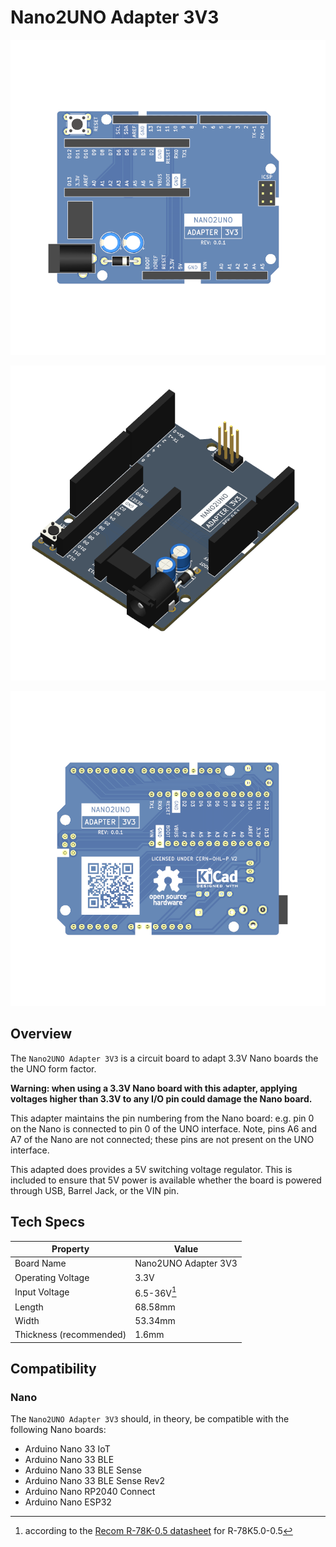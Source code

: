 # Nano2UNO Adapter 3V3

![Nano2UNO Adapter 3V3 Top View](https://github.com/CMB27/Nano2UNO-Adapter-3V3/blob/main/extras/Nano2UNO-Adapter-3V3-Top-View.png)

![Nano2UNO Adapter 3V3 Angled View](https://github.com/CMB27/Nano2UNO-Adapter-3V3/blob/main/extras/Nano2UNO-Adapter-3V3-Angled-View.png)

![Nano2UNO Adapter 3V3 Bottom View](https://github.com/CMB27/Nano2UNO-Adapter-3V3/blob/main/extras/Nano2UNO-Adapter-3V3-Bottom-View.png)

## Overview
The `Nano2UNO Adapter 3V3` is a circuit board to adapt 3.3V Nano boards the the UNO form factor.

__Warning: when using a 3.3V Nano board with this adapter, applying voltages higher than 3.3V to any I/O pin could damage the Nano board.__

This adapter maintains the pin numbering from the Nano board: e.g. pin 0 on the Nano is connected to pin 0 of the UNO interface.
Note, pins A6 and A7 of the Nano are not connected; these pins are not present on the UNO interface.

This adapted does provides a 5V switching voltage regulator.
This is included to ensure that 5V power is available whether the board is powered through USB, Barrel Jack, or the VIN pin.

## Tech Specs

| Property          | Value                |
|-------------------|----------------------|
| Board Name        | Nano2UNO Adapter 3V3 |
| Operating Voltage | 3.3V                 |
| Input Voltage     | 6.5-36V[^1]          |
| Length            | 68.58mm              |
| Width             | 53.34mm              |
| Thickness (recommended) | 1.6mm |

[^1]: according to the [Recom R-78K-0.5 datasheet](https://recom-power.com/pdf/Innoline/R-78K-0.5.pdf) for R-78K5.0-0.5


## Compatibility

### Nano
The `Nano2UNO Adapter 3V3` should, in theory, be compatible with the following Nano boards:
- Arduino Nano 33 IoT
- Arduino Nano 33 BLE
- Arduino Nano 33 BLE Sense
- Arduino Nano 33 BLE Sense Rev2
- Arduino Nano RP2040 Connect
- Arduino Nano ESP32

